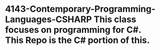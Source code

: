 # 4143-Contemporary-Programming-Languages-CSHARP This class focuses on programming for C#. This Repo is the C# portion of this.
